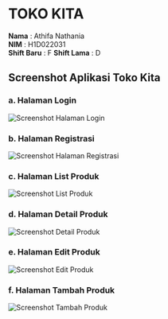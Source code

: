 # TOKO KITA

**Nama**       : Athifa Nathania  
**NIM**        : H1D022031  
**Shift Baru** : F
**Shift Lama** : D

## Screenshot Aplikasi Toko Kita
### a. Halaman Login
![Screenshot Halaman Login](login_toko.png) 
### b. Halaman Registrasi
![Screenshot Halaman Registrasi](regist_toko.png)
### c. Halaman List Produk
![Screenshot List Produk](list_produk.png) 
### d. Halaman Detail Produk
![Screenshot Detail Produk](detail_produk.png) 
### e. Halaman Edit Produk
![Screenshot Edit Produk](edit_produk.png)
### f. Halaman Tambah Produk
![Screenshot Tambah Produk](add_produk.png)
